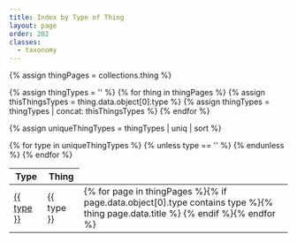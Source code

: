 ```yaml
---
title: Index by Type of Thing
layout: page
order: 202
classes: 
  - taxonomy
---
```


{% assign thingPages = collections.thing %}

{% assign thingTypes = '' %}
{% for thing in thingPages %}
{% assign thisThingsTypes = thing.data.object[0].type %}
{% assign thingTypes = thingTypes | concat: thisThingsTypes %}
{% endfor %}

{% assign uniqueThingTypes = thingTypes | uniq | sort %}

<div class="has-rule-lines">
<table class="taxonomy-table" id="types-table">
  <thead class="visually-hidden">
    <tr><th>Type</th><th>Thing</th>
  </thead>
  <tbody>
{% for type in uniqueThingTypes %}
{% unless type == '' %}
<tr>
<td data-outputs-exclude="epub,pdf"><a href="/contents/?type={{ type | url_encode | replace: "+", "%2520" }}">{{ type }}</a></td>
<td data-outputs-exclude="html">{{ type }}</td>
<td>{% for page in thingPages %}{% if page.data.object[0].type contains type %}{% thing page.data.title %} {% endif %}{% endfor %}</td>
</tr>
{% endunless %}
{% endfor %}
<tbody>
</table>
</div>